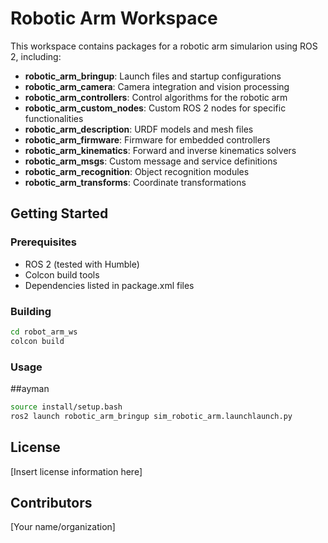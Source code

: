 # Robotic Arm Workspace

This workspace contains packages for a robotic arm simularion using ROS 2, including:

- **robotic_arm_bringup**: Launch files and startup configurations
- **robotic_arm_camera**: Camera integration and vision processing
- **robotic_arm_controllers**: Control algorithms for the robotic arm
- **robotic_arm_custom_nodes**: Custom ROS 2 nodes for specific functionalities
- **robotic_arm_description**: URDF models and mesh files
- **robotic_arm_firmware**: Firmware for embedded controllers
- **robotic_arm_kinematics**: Forward and inverse kinematics solvers
- **robotic_arm_msgs**: Custom message and service definitions
- **robotic_arm_recognition**: Object recognition modules
- **robotic_arm_transforms**: Coordinate transformations

## Getting Started

### Prerequisites
- ROS 2 (tested with Humble)
- Colcon build tools
- Dependencies listed in package.xml files

### Building
```bash
cd robot_arm_ws
colcon build
```

### Usage

##ayman
```bash
source install/setup.bash
ros2 launch robotic_arm_bringup sim_robotic_arm.launchlaunch.py
```

## License

[Insert license information here]

## Contributors

[Your name/organization]
